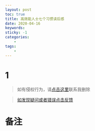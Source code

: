 ```yaml
---
layout: post
toc: true
title: 高效能人士七个习惯读后感
date: 2020-04-16
keywords:
sticky: -1
categories:
    -
tags:
    -
---
```

# 1
<!-- more -->
>如有侵权行为，请[点击这里](https://github.com/WangShayne)联系我删除

>[如发现疑问或者错误点击反馈](https://github.com/WangShayne)

# 备注

